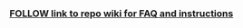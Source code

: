 ###  [FOLLOW link to repo wiki for FAQ and instructions](https://github.com/regru/hackmoscow/wiki)

